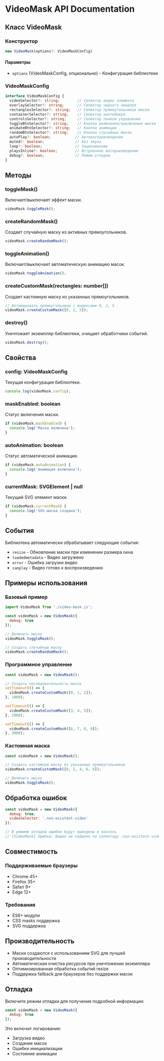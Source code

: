 # VideoMask API Documentation

## Класс VideoMask

### Конструктор

```javascript
new VideoMask(options?: VideoMaskConfig)
```

#### Параметры

- `options` (VideoMaskConfig, опционально) - Конфигурация библиотеки

### VideoMaskConfig

```typescript
interface VideoMaskConfig {
  videoSelector?: string;        // Селектор видео элемента
  overlaySelector?: string;      // Селектор черного оверлея
  rectanglesSelector?: string;   // Селектор прямоугольников маски
  containerSelector?: string;    // Селектор контейнера
  controlsSelector?: string;     // Селектор панели управления
  toggleBtnSelector?: string;    // Кнопка включения/выключения маски
  animateBtnSelector?: string;   // Кнопка анимации
  randomBtnSelector?: string;    // Кнопка случайных масок
  autoPlay?: boolean;           // Автовоспроизведение
  muted?: boolean;              // Без звука
  loop?: boolean;               // Зацикливание
  playsInline?: boolean;        // Встроенное воспроизведение
  debug?: boolean;              // Режим отладки
}
```

## Методы

### toggleMask()

Включает/выключает эффект маски.

```javascript
videoMask.toggleMask();
```

### createRandomMask()

Создает случайную маску из активных прямоугольников.

```javascript
videoMask.createRandomMask();
```

### toggleAnimation()

Включает/выключает автоматическую анимацию масок.

```javascript
videoMask.toggleAnimation();
```

### createCustomMask(rectangles: number[])

Создает кастомную маску из указанных прямоугольников.

```javascript
// Активировать прямоугольники с индексами 0, 2, 5
videoMask.createCustomMask([0, 2, 5]);
```



### destroy()

Уничтожает экземпляр библиотеки, очищает обработчики событий.

```javascript
videoMask.destroy();
```

## Свойства

### config: VideoMaskConfig

Текущая конфигурация библиотеки.

```javascript
console.log(videoMask.config);
```

### maskEnabled: boolean

Статус включения маски.

```javascript
if (videoMask.maskEnabled) {
  console.log('Маска включена');
}
```

### autoAnimation: boolean

Статус автоматической анимации.

```javascript
if (videoMask.autoAnimation) {
  console.log('Анимация включена');
}
```

### currentMask: SVGElement | null

Текущий SVG элемент маски.

```javascript
if (videoMask.currentMask) {
  console.log('SVG маска создана');
}
```

## События

Библиотека автоматически обрабатывает следующие события:

- `resize` - Обновление маски при изменении размера окна
- `loadedmetadata` - Видео загружено
- `error` - Ошибка загрузки видео
- `canplay` - Видео готово к воспроизведению

## Примеры использования

### Базовый пример

```javascript
import VideoMask from './video-mask.js';

const videoMask = new VideoMask({
  debug: true
});

// Включить маску
videoMask.toggleMask();

// Создать случайную маску
videoMask.createRandomMask();
```

### Программное управление

```javascript
const videoMask = new VideoMask();

// Создать последовательность масок
setTimeout(() => {
  videoMask.createCustomMask([0, 1, 2]);
}, 1000);

setTimeout(() => {
  videoMask.createCustomMask([3, 4, 5]);
}, 2000);

setTimeout(() => {
  videoMask.createCustomMask([6, 7, 8, 9]);
}, 3000);
```

### Кастомная маска

```javascript
const videoMask = new VideoMask();

// Создать кастомную маску из указанных прямоугольников
videoMask.createCustomMask([0, 2, 4, 6, 8]);

// Включить маску
videoMask.toggleMask();
```

## Обработка ошибок

```javascript
const videoMask = new VideoMask({
  debug: true,
  videoSelector: '.non-existent-video'
});

// В режиме отладки ошибки будут выведены в консоль
// [VideoMask] Ошибка: Видео не найдено по селектору .non-existent-video
```

## Совместимость

### Поддерживаемые браузеры

- Chrome 45+
- Firefox 35+
- Safari 9+
- Edge 12+

### Требования

- ES6+ модули
- CSS masks поддержка
- SVG поддержка

## Производительность

- Маски создаются с использованием SVG для лучшей производительности
- Автоматическая очистка ресурсов при уничтожении экземпляра
- Оптимизированная обработка событий resize
- Поддержка fallback для браузеров без поддержки масок

## Отладка

Включите режим отладки для получения подробной информации:

```javascript
const videoMask = new VideoMask({
  debug: true
});
```

Это включит логирование:
- Загрузка видео
- Создание масок
- Ошибки инициализации
- Состояние анимации 
